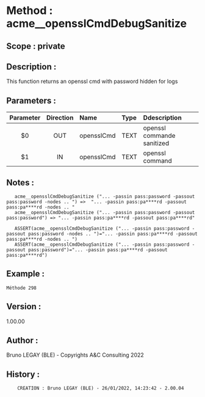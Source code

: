 ﻿# **Method :** acme__opensslCmdDebugSanitize## **Scope :** private## **Description :** This function returns an openssl cmd with password hidden for logs## **Parameters :** | Parameter | Direction | Name | Type | Ddescription | |:----:|:----:|:----|:----|:----| | $0 | OUT | opensslCmd | TEXT | openssl commande sanitized | | $1 | IN | opensslCmd | TEXT | openssl command | ## **Notes :**        acme__opensslCmdDebugSanitize ("... -passin pass:password -passout pass:password -nodes .. ") =>  "... -passin pass:pa****rd -passout pass:pa****rd -nodes .. "       acme__opensslCmdDebugSanitize ("... -passin pass:password -passout pass:password") => "... -passin pass:pa****rd -passout pass:pa****rd"             ASSERT(acme__opensslCmdDebugSanitize ("... -passin pass:password -passout pass:password -nodes .. ")="... -passin pass:pa****rd -passout pass:pa****rd -nodes .. ")       ASSERT(acme__opensslCmdDebugSanitize ("... -passin pass:password -passout pass:password")="... -passin pass:pa****rd -passout pass:pa****rd")## **Example :** ```Méthode 298```## **Version :** 1.00.00## **Author :** Bruno LEGAY (BLE) - Copyrights A&C Consulting 2022## **History :**          CREATION : Bruno LEGAY (BLE) - 26/01/2022, 14:23:42 - 2.00.04